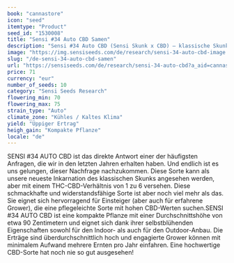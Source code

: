 ```yaml
---
book: "cannastore"
icon: "seed"
itemtype: "Product"
seed_id: "1530008"
title: "Sensi #34 Auto CBD Samen"
description: "Sensi #34 Auto CBD (Sensi Skunk x CBD) – klassische Skunk gekreuzt mit einer erstklassigen CBD-Sorte, für Erfolg auf jeder Erfahrungsstufe. Kaufen Sie die Samen hier."
image: "https://img.sensiseeds.com/de/research/sensi-34-auto-cbd-image.png"
slug: "/de-sensi-34-auto-cbd-samen"
url: "https://sensiseeds.com/de/research/sensi-34-auto-cbd?a_aid=cannastore"
price: 71
currency: "eur"
number_of_seeds: 10
category: "Sensi Seeds Research"
flowering_min: 70
flowering_max: 75
strain_type: "Auto"
climate_zone: "Kühles / Kaltes Klima"
yield: "Üppiger Ertrag"
heigh_gain: "Kompakte Pflanze"
locale: "de"
---
```

SENSI #34 AUTO CBD ist das direkte Antwort einer der häufigsten Anfragen, die wir in den letzten Jahren erhalten haben. Und endlich ist es uns gelungen, dieser Nachfrage nachzukommen. Diese Sorte kann als unsere neueste Inkarnation des klassischen Skunks angesehen werden, aber mit einem THC-CBD-Verhältnis von 1 zu 6 versehen. Diese schmackhafte und widerstandsfähige Sorte ist aber noch viel mehr als das. Sie eignet sich hervorragend für Einsteiger (aber auch für erfahrene Grower), die eine pflegeleichte Sorte mit hohen CBD-Werten suchen.SENSI #34 AUTO CBD ist eine kompakte Pflanze mit einer Durchschnittshöhe von etwa 90 Zentimetern und eignet sich dank ihrer selbstblühenden Eigenschaften sowohl für den Indoor- als auch für den Outdoor-Anbau. Die Erträge sind überdurchschnittlich hoch und engagierte Grower können mit minimalem Aufwand mehrere Ernten pro Jahr einfahren. Eine hochwertige CBD-Sorte hat noch nie so gut ausgesehen!
